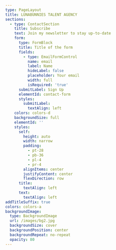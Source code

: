 ```yaml
---
type: PageLayout
title: LUNABUNNIES TALENT AGENCY
sections:
  - type: ContactSection
    title: Subscribe
    text: Join my newsletter to stay up-to-date
    form:
      type: FormBlock
      title: Title of the form
      fields:
        - type: EmailFormControl
          name: email
          label: Name
          hideLabel: false
          placeholder: Your email
          width: full
          isRequired: 'true'
      submitLabel: Sign Up
      elementId: contact-form
      styles:
        submitLabel:
          textAlign: left
    colors: colors-d
    backgroundSize: full
    elementId: ''
    styles:
      self:
        height: auto
        width: narrow
        padding:
          - pt-28
          - pb-36
          - pl-4
          - pr-4
        alignItems: center
        justifyContent: center
        flexDirection: row
      title:
        textAlign: left
      text:
        textAlign: left
addTitleSuffix: true
colors: colors-a
backgroundImage:
  type: BackgroundImage
  url: /images/bg2.jpg
  backgroundSize: cover
  backgroundPosition: center
  backgroundRepeat: no-repeat
  opacity: 80
---
```

